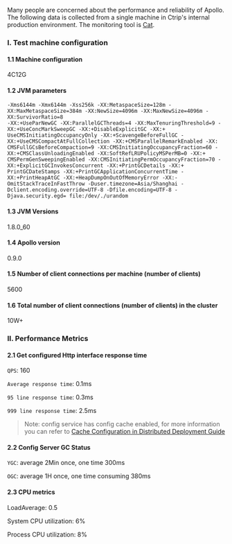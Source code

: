 Many people are concerned about the performance and reliability of Apollo. The following data is collected from a single machine in Ctrip's internal production environment. The monitoring tool is [Cat](https://github.com/dianping/cat).

### I. Test machine configuration

#### 1.1 Machine configuration
4C12G

#### 1.2 JVM parameters
````
-Xms6144m -Xmx6144m -Xss256k -XX:MetaspaceSize=128m -XX:MaxMetaspaceSize=384m -XX:NewSize=4096m -XX:MaxNewSize=4096m -XX:SurvivorRatio=8
-XX:+UseParNewGC -XX:ParallelGCThreads=4 -XX:MaxTenuringThreshold=9 -XX:+UseConcMarkSweepGC -XX:+DisableExplicitGC -XX:+ UseCMSInitiatingOccupancyOnly -XX:+ScavengeBeforeFullGC -XX:+UseCMSCompactAtFullCollection -XX:+CMSParallelRemarkEnabled -XX: CMSFullGCsBeforeCompaction=9 -XX:CMSInitiatingOccupancyFraction=60 -XX:+CMSClassUnloadingEnabled -XX:SoftRefLRUPolicyMSPerMB=0 -XX:+ CMSPermGenSweepingEnabled -XX:CMSInitiatingPermOccupancyFraction=70 -XX:+ExplicitGCInvokesConcurrent -XX:+PrintGCDetails -XX:+ PrintGCDateStamps -XX:+PrintGCApplicationConcurrentTime -XX:+PrintHeapAtGC -XX:+HeapDumpOnOutOfMemoryError -XX:- OmitStackTraceInFastThrow -Duser.timezone=Asia/Shanghai -Dclient.encoding.override=UTF-8 -Dfile.encoding=UTF-8 -Djava.security.egd= file:/dev/./urandom
````
#### 1.3 JVM Versions
1.8.0_60

#### 1.4 Apollo version
0.9.0

#### 1.5 Number of client connections per machine (number of clients)
5600

#### 1.6 Total number of client connections (number of clients) in the cluster
10W+

### II. Performance Metrics

#### 2.1 Get configured Http interface response time

`QPS`: 160

`Average response time`: 0.1ms

`95 line response time`: 0.3ms

`999 line response time`: 2.5ms

>Note: config service has config cache enabled, for more information you can refer to [Cache Configuration in Distributed Deployment Guide](en/deployment/distributed-deployment-guide?id=_323-config-servicecacheenabled-whether-to-enable-configuration-caching)

#### 2.2 Config Server GC Status

`YGC`: average 2Min once, one time 300ms

`OGC`: average 1H once, one time consuming 380ms

#### 2.3 CPU metrics

LoadAverage: 0.5

System CPU utilization: 6%

Process CPU utilization: 8%
